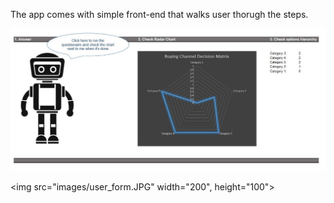 The app comes with simple front-end that walks user thorugh the steps.

<img src="images/robot.JPG">

<img src="images/user_form.JPG" width="200", height="100">
